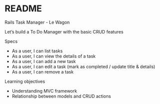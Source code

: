 # README

Rails Task Manager - Le Wagon

Let’s build a To Do Manager with the basic CRUD features

Specs
- As a user, I can list tasks
- As a user, I can view the details of a task
- As a user, I can add a new task
- As a user, I can edit a task (mark as completed / update title & details)
- As a user, I can remove a task

Learning objectives
- Understanding MVC framework
- Relationship between models and CRUD actions
